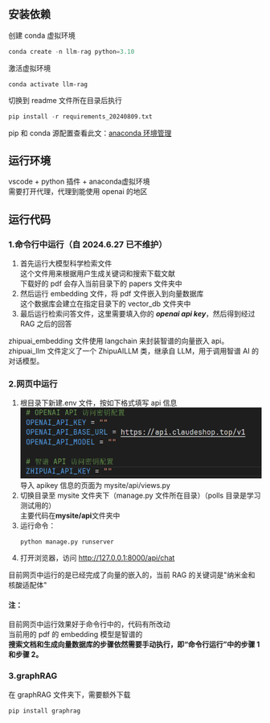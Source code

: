 ## 安装依赖

创建 conda 虚拟环境

```python
conda create -n llm-rag python=3.10
```

激活虚拟环境

```
conda activate llm-rag
```

切换到 readme 文件所在目录后执行

```python
pip install -r requirements_20240809.txt
```

pip 和 conda 源配置查看此文：[anaconda 环境管理](https://www.yuque.com/u39067637/maezfz/syzlisxdbqmp7k6s)

## 运行环境

vscode + python 插件 + anaconda虚拟环境  
需要打开代理，代理到能使用 openai 的地区

## 运行代码

### 1.命令行中运行（自 2024.6.27 已不维护）

1. 首先运行大模型科学检索文件  
   这个文件用来根据用户生成关键词和搜索下载文献  
   下载好的 pdf 会存入当前目录下的 papers 文件夹中
2. 然后运行 embedding 文件，将 pdf 文件嵌入到向量数据库  
   这个数据库会建立在指定目录下的 vector_db 文件夹中
3. 最后运行检索问答文件，这里需要填入你的 **_openai api key_**，然后得到经过 RAG 之后的回答

zhipuai_embedding 文件使用 langchain 来封装智谱的向量嵌入 api。  
zhipuai_llm 文件定义了一个 ZhipuAILLM 类，继承自 LLM，用于调用智谱 AI 的对话模型。

### 2.网页中运行

1. 根目录下新建.env 文件，按如下格式填写 api 信息
   ![alt text](envimage.png)
   导入 apikey 信息的页面为 mysite/api/views.py
2. 切换目录至 mysite 文件夹下（manage.py 文件所在目录）（polls 目录是学习测试用的）  
   主要代码在**mysite/api**文件夹中
3. 运行命令：
   ```
   python manage.py runserver
   ```
4. 打开浏览器，访问 http://127.0.0.1:8000/api/chat

目前网页中运行的是已经完成了向量的嵌入的，当前 RAG 的关键词是"纳米金和核酸适配体"

#### 注：

目前网页中运行效果好于命令行中的，代码有所改动  
当前用的 pdf 的 embedding 模型是智谱的  
**搜索文档和生成向量数据库的步骤依然需要手动执行，即“命令行运行”中的步骤 1 和步骤 2。**

### 3.graphRAG

在 graphRAG 文件夹下，需要额外下载

```python
pip install graphrag
```
